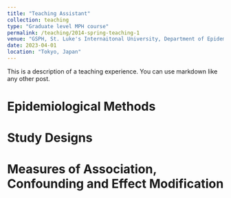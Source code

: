 ```yaml
---
title: "Teaching Assistant"
collection: teaching
type: "Graduate level MPH course"
permalink: /teaching/2014-spring-teaching-1
venue: "GSPH, St. Luke's Internaitonal University, Department of Epidemiology"
date: 2023-04-01
location: "Tokyo, Japan"
---
```


This is a description of a teaching experience. You can use markdown like any other post.

Epidemiological Methods
======

Study Designs
======

Measures of Association, Confounding and Effect Modification
======